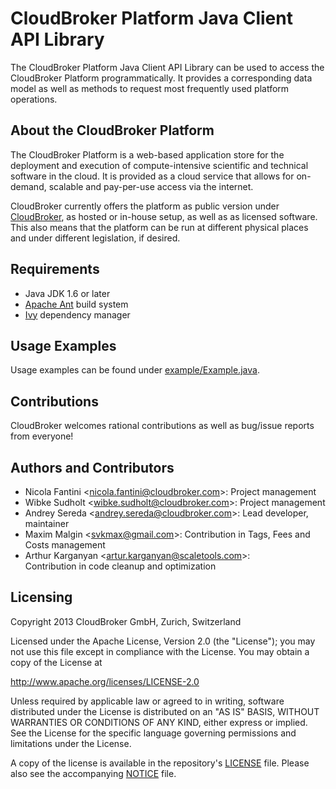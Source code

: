 # CloudBroker Platform Java Client API Library

The CloudBroker Platform Java Client API Library can be used to access the CloudBroker Platform programmatically.
It provides a corresponding data model as well as methods to request most frequently used platform operations.

## About the CloudBroker Platform

The CloudBroker Platform is a web-based application store for the deployment and execution
of compute-intensive scientific and technical software in the cloud. It is provided as a cloud
service that allows for on-demand, scalable and pay-per-use access via the internet.

CloudBroker currently offers the platform as public version under
[CloudBroker](https://platform.cloudbroker.com), as
hosted or in-house setup, as well as as licensed software. This also means that the platform can
be run at different physical places and under different legislation, if desired.

## Requirements

* Java JDK 1.6 or later
* [Apache Ant](http://ant.apache.org/) build system
* [Ivy](http://ant.apache.org/ivy/) dependency manager

## Usage Examples

Usage examples can be found under [example/Example.java]( https://github.com/CloudBroker/cbp-java-api/blob/master/example/Example.java).

## Contributions

CloudBroker welcomes rational contributions as well as bug/issue reports from everyone!

## Authors and Contributors

* Nicola Fantini <<nicola.fantini@cloudbroker.com>>:
  Project management
* Wibke Sudholt <<wibke.sudholt@cloudbroker.com>>:
  Project management
* Andrey Sereda <<andrey.sereda@cloudbroker.com>>: 
  Lead developer, maintainer
* Maxim Malgin <<svkmax@gmail.com>>:
  Contribution in Tags, Fees and Costs management
* Arthur Karganyan <<artur.karganyan@scaletools.com>>:  
  Contribution in code cleanup and optimization

## Licensing

Copyright 2013 CloudBroker GmbH, Zurich, Switzerland

Licensed under the Apache License, Version 2.0 (the "License");
you may not use this file except in compliance with the License.
You may obtain a copy of the License at

   http://www.apache.org/licenses/LICENSE-2.0

Unless required by applicable law or agreed to in writing, software
distributed under the License is distributed on an "AS IS" BASIS,
WITHOUT WARRANTIES OR CONDITIONS OF ANY KIND, either express or implied.
See the License for the specific language governing permissions and
limitations under the License.

A copy of the license is available in the repository's [LICENSE](https://github.com/CloudBroker/cbp-java-api/blob/master/LICENSE) file.
Please also see the accompanying [NOTICE](https://github.com/CloudBroker/cbp-java-api/blob/master/NOTICE) file.
